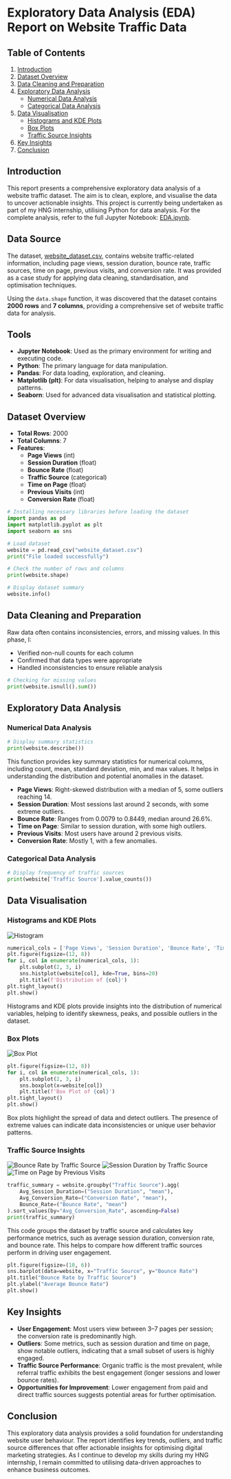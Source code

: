 # Exploratory Data Analysis (EDA) Report on Website Traffic Data

## Table of Contents
1. [Introduction](#introduction)
2. [Dataset Overview](#dataset-overview)
3. [Data Cleaning and Preparation](#data-cleaning-and-preparation)
4. [Exploratory Data Analysis](#exploratory-data-analysis)
   - [Numerical Data Analysis](#numerical-data-analysis)
   - [Categorical Data Analysis](#categorical-data-analysis)
5. [Data Visualisation](#data-visualisation)
   - [Histograms and KDE Plots](#histograms-and-kde-plots)
   - [Box Plots](#box-plots)
   - [Traffic Source Insights](#traffic-source-insights)
6. [Key Insights](#key-insights)
7. [Conclusion](#conclusion)

## Introduction

This report presents a comprehensive exploratory data analysis of a website traffic dataset. The aim is to clean, explore, and visualise the data to uncover actionable insights. This project is currently being undertaken as part of my HNG internship, utilising Python for data analysis. For the complete analysis, refer to the full Jupyter Notebook: [EDA.ipynb](C:\Users\HP\Documents\GitHub\Exploratory-Data-Analysis\EDA.ipynb).

 
## Data Source

The dataset, [website_dataset.csv](C:\Users\HP\Documents\GitHub\Exploratory-Data-Analysis\website_dataset.csv), contains website traffic-related information, including page views, session duration, bounce rate, traffic sources, time on page, previous visits, and conversion rate. It was provided as a case study for applying data cleaning, standardisation, and optimisation techniques.

Using the `data.shape` function, it was discovered that the dataset contains **2000 rows** and **7 columns**, providing a comprehensive set of website traffic data for analysis.

## Tools

- **Jupyter Notebook**: Used as the primary environment for writing and executing code.
- **Python**: The primary language for data manipulation.
- **Pandas**: For data loading, exploration, and cleaning.
- **Matplotlib (plt)**: For data visualisation, helping to analyse and display patterns.
- **Seaborn**: Used for advanced data visualisation and statistical plotting.

## Dataset Overview

- **Total Rows**: 2000  
- **Total Columns**: 7  
- **Features**:  
  - **Page Views** (int)
  - **Session Duration** (float)
  - **Bounce Rate** (float)
  - **Traffic Source** (categorical)
  - **Time on Page** (float)
  - **Previous Visits** (int)
  - **Conversion Rate** (float)

```python
# Installing necessary libraries before loading the dataset
import pandas as pd
import matplotlib.pyplot as plt
import seaborn as sns

# Load dataset
website = pd.read_csv("website_dataset.csv")
print("File loaded successfully")

# Check the number of rows and columns
print(website.shape)

# Display dataset summary
website.info()
```

## Data Cleaning and Preparation

Raw data often contains inconsistencies, errors, and missing values. In this phase, I:

- Verified non-null counts for each column
- Confirmed that data types were appropriate
- Handled inconsistencies to ensure reliable analysis

```python
# Checking for missing values
print(website.isnull().sum())
```

## Exploratory Data Analysis

### Numerical Data Analysis

```python
# Display summary statistics
print(website.describe())
```

This function provides key summary statistics for numerical columns, including count, mean, standard deviation, min, and max values. It helps in understanding the distribution and potential anomalies in the dataset.

- **Page Views**: Right-skewed distribution with a median of 5, some outliers reaching 14.
- **Session Duration**: Most sessions last around 2 seconds, with some extreme outliers.
- **Bounce Rate**: Ranges from 0.0079 to 0.8449, median around 26.6%.
- **Time on Page**: Similar to session duration, with some high outliers.
- **Previous Visits**: Most users have around 2 previous visits.
- **Conversion Rate**: Mostly 1, with a few anomalies.

### Categorical Data Analysis

```python
# Display frequency of traffic sources
print(website['Traffic Source'].value_counts())
```

## Data Visualisation

### Histograms and KDE Plots

![Histogram](image-4.png)
```python
numerical_cols = ['Page Views', 'Session Duration', 'Bounce Rate', 'Time on Page', 'Previous Visits', 'Conversion Rate']
plt.figure(figsize=(12, 8))
for i, col in enumerate(numerical_cols, 1):
    plt.subplot(2, 3, i)
    sns.histplot(website[col], kde=True, bins=20)
    plt.title(f'Distribution of {col}')
plt.tight_layout()
plt.show()
```
Histograms and KDE plots provide insights into the distribution of numerical variables, helping to identify skewness, peaks, and possible outliers in the dataset.

### Box Plots

![Box Plot](image-5.png)
```python
plt.figure(figsize=(12, 8))
for i, col in enumerate(numerical_cols, 1):
    plt.subplot(2, 3, i)
    sns.boxplot(x=website[col])
    plt.title(f'Box Plot of {col}')
plt.tight_layout()
plt.show()
```

Box plots highlight the spread of data and detect outliers. The presence of extreme values can indicate data inconsistencies or unique user behavior patterns.


### Traffic Source Insights

![Bounce Rate by Traffic Source](image-6.png)
![Session Duration by Traffic Source](image-7.png)
![Time on Page by Previous Visits](image-8.png)
```python
traffic_summary = website.groupby("Traffic Source").agg(
    Avg_Session_Duration=("Session Duration", "mean"),
    Avg_Conversion_Rate=("Conversion Rate", "mean"),
    Bounce_Rate=("Bounce Rate", "mean")
).sort_values(by="Avg_Conversion_Rate", ascending=False)
print(traffic_summary)
```

This code groups the dataset by traffic source and calculates key performance metrics, such as average session duration, conversion rate, and bounce rate. This helps to compare how different traffic sources perform in driving user engagement.

```python
plt.figure(figsize=(10, 6))
sns.barplot(data=website, x="Traffic Source", y="Bounce Rate")
plt.title("Bounce Rate by Traffic Source")
plt.ylabel("Average Bounce Rate")
plt.show()
```

## Key Insights

- **User Engagement**: Most users view between 3–7 pages per session; the conversion rate is predominantly high.
- **Outliers**: Some metrics, such as session duration and time on page, show notable outliers, indicating that a small subset of users is highly engaged.
- **Traffic Source Performance**: Organic traffic is the most prevalent, while referral traffic exhibits the best engagement (longer sessions and lower bounce rates).
- **Opportunities for Improvement**: Lower engagement from paid and direct traffic sources suggests potential areas for further optimisation.

## Conclusion

This exploratory data analysis provides a solid foundation for understanding website user behaviour. The report identifies key trends, outliers, and traffic source differences that offer actionable insights for optimising digital marketing strategies. As I continue to develop my skills during my HNG internship, I remain committed to utilising data-driven approaches to enhance business outcomes.

